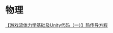 # 物理

[【游戏流体力学基础及Unity代码（一）】热传导方程](https://mp.weixin.qq.com/s?__biz=MzUxMDM3MTYwNQ==&mid=2247495044&idx=1&sn=505a50ea1ec477f7f6289d16df252737&chksm=f9015ffece76d6e86dd6a233e5d65b08a6dc2483b70ab0df1bc9c499d07cf6139872f85a1ec0&mpshare=1&scene=1&srcid=0104XkihQPFfKVw9kgEGinrM&sharer_sharetime=1609727296924&sharer_shareid=5f1af47dec6d8a5ddda8a1d453647c03&version=3.1.0.3004&platform=win#rd)